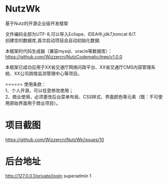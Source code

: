 NutzWk
======

基于Nutz的开源企业级开发框架


文件编码全部为UTF-8,可以导入Eclispe、IDEA中,jdk7,tomcat 6/7.<br>
创建空的数据库,首次启动项目会自动初始化数据.<br>

本框架的代码生成器（兼容mysql、oracle等数据库）：<br>
https://github.com/Wizzercn/NutzCodematic/tree/v1.0.0


本框架已成功应用于XX省交通厅网络问政平台、XX省交通厅CMS内容管理系统、XX公司舆情监测管理中心等项目。

======
使用条款：<br>
1、个人开源，可以任意修改使用；<br>
2、商业使用，必须更改后台菜单布局、CSS样式、界面颜色等元素（既：不可使用原始界面用于商业项目）。


项目截图
===================================================

https://github.com/Wizzercn/NutzWk/issues/10


后台地址
==========
http://127.0.0.1/private/login
superadmin
1

